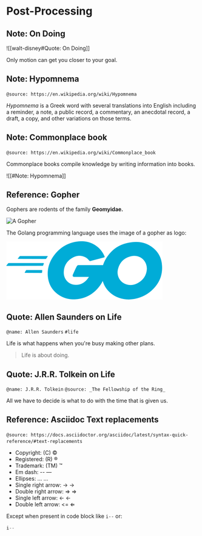 # Post-Processing

## Note: On Doing

![[walt-disney#Quote: On Doing]]

Only motion can get you closer to your goal.


## Note: Hypomnema

`@source: https://en.wikipedia.org/wiki/Hypomnema`

_Hypomnema_ is a Greek word with several translations into English including a reminder, a note, a public record, a commentary, an anecdotal record, a draft, a copy, and other variations on those terms.


## Note: Commonplace book

`@source: https://en.wikipedia.org/wiki/Commonplace_book`

Commonplace books compile knowledge by writing information into books.

![[#Note: Hypomnema]]


## Reference: Gopher

Gophers are rodents of the family **Geomyidae.**

![A Gopher](medias/missing.svg)

The Golang programming language uses the image of a gopher as logo:

![Golang Logo](medias/go.svg)



## Quote: Allen Saunders on Life

`@name: Allen Saunders` `#life`

Life is what happens when you're busy making other plans.

> Life is about doing.


## Quote: J.R.R. Tolkein on Life

`@name: J.R.R. Tolkein` `@source: _The Fellowship of the Ring_`

All we have to decide is what to do with the time that is given us.


## Reference: Asciidoc Text replacements

`@source: https://docs.asciidoctor.org/asciidoc/latest/syntax-quick-reference/#text-replacements`

* Copyright: (C) ©
* Registered: (R) ®
* Trademark: (TM) ™
* Em dash: -- —
* Ellipses: ... …
* Single right arrow: -> →
* Double right arrow: => ⇒
* Single left arrow: <- ←
* Double left arrow: <= ⇐

Except when present in code block like `i--` or:

```c
i--
```

<!--
This comment is not
included in the note
-->
